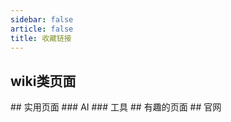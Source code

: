 ```yaml
---
sidebar: false
article: false
title: 收藏链接
---
```

## wiki类页面
<SiteInfo name="英文连缘wiki" url="https://lenen.shoutwiki.com/wiki/Len%27en_Wiki" preview="https://wx4.sinaimg.cn/mw2000/006tyh1fgy1hebtd9858bj30e70e7t8x.jpg" />
<SiteInfo name="我的微博" url="https://weibo.com/u/5933479313" preview="https://wx4.sinaimg.cn/mw2000/006tyh1fgy1hebtd9858bj30e70e7t8x.jpg" />
## 实用页面
### AI
<SiteInfo name="我的微博" url="https://weibo.com/u/5933479313" preview="https://wx4.sinaimg.cn/mw2000/006tyh1fgy1hebtd9858bj30e70e7t8x.jpg" />
<SiteInfo name="我的微博" url="https://weibo.com/u/5933479313" preview="https://wx4.sinaimg.cn/mw2000/006tyh1fgy1hebtd9858bj30e70e7t8x.jpg" />
### 工具
<SiteInfo name="我的微博" url="https://weibo.com/u/5933479313" preview="https://wx4.sinaimg.cn/mw2000/006tyh1fgy1hebtd9858bj30e70e7t8x.jpg" />
<SiteInfo name="我的微博" url="https://weibo.com/u/5933479313" preview="https://wx4.sinaimg.cn/mw2000/006tyh1fgy1hebtd9858bj30e70e7t8x.jpg" />
## 有趣的页面
<SiteInfo name="我的微博" url="https://weibo.com/u/5933479313" preview="https://wx4.sinaimg.cn/mw2000/006tyh1fgy1hebtd9858bj30e70e7t8x.jpg" />
<SiteInfo name="我的微博" url="https://weibo.com/u/5933479313" preview="https://wx4.sinaimg.cn/mw2000/006tyh1fgy1hebtd9858bj30e70e7t8x.jpg" />
## 官网
<SiteInfo name="我的微博" url="https://weibo.com/u/5933479313" preview="https://wx4.sinaimg.cn/mw2000/006tyh1fgy1hebtd9858bj30e70e7t8x.jpg" />
<SiteInfo name="我的微博" url="https://weibo.com/u/5933479313" preview="https://wx4.sinaimg.cn/mw2000/006tyh1fgy1hebtd9858bj30e70e7t8x.jpg" />